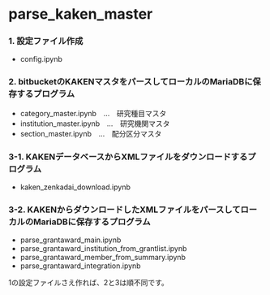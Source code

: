 # parse_kaken_master

### 1. 設定ファイル作成
- config.ipynb

### 2. bitbucketのKAKENマスタをパースしてローカルのMariaDBに保存するプログラム
- category_master.ipynb　…　研究種目マスタ
- institution_master.ipynb　…　研究機関マスタ
- section_master.ipynb　…　配分区分マスタ

### 3-1. KAKENデータベースからXMLファイルをダウンロードするプログラム
- kaken_zenkadai_download.ipynb

### 3-2. KAKENからダウンロードしたXMLファイルをパースしてローカルのMariaDBに保存するプログラム
- parse_grantaward_main.ipynb
- parse_grantaward_institution_from_grantlist.ipynb
- parse_grantaward_member_from_summary.ipynb
- parse_grantaward_integration.ipynb

1の設定ファイルさえ作れば、2と3は順不同です。
